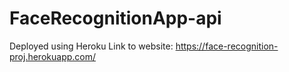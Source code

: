 # FaceRecognitionApp-api
Deployed using Heroku
Link to website: https://face-recognition-proj.herokuapp.com/
